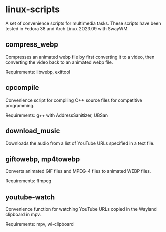 # linux-scripts

A set of convenience scripts for multimedia tasks. These scripts have been tested in Fedora 38 and Arch Linux 2023.09 with SwayWM.

## compress_webp

Compresses an animated webp file by first converting it to a video, then converting the video back to an animated webp file.

Requirements: libwebp, exiftool

## cpcompile

Convenience script for compiling C++ source files for competitive programming.

Requirements: g++ with AddressSanitizer, UBSan

## download_music

Downloads the audio from a list of YouTube URLs specified in a text file.

## giftowebp, mp4towebp

Converts animated GIF files and MPEG-4 files to animated WEBP files.

Requirements: ffmpeg

## youtube-watch

Convenience function for watching YouTube URLs copied in the Wayland clipboard in mpv.

Requirements: mpv, wl-clipboard
